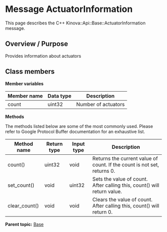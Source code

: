 # Message ActuatorInformation

This page describes the C++ Kinova::Api::Base::ActuatorInformation message.

## Overview / Purpose

Provides information about actuators

## Class members

 **Member variables** 

|Member name|Data type|Description|
|-----------|---------|-----------|
|count|uint32|Number of actuators|

 **Methods** 

The methods listed below are some of the most commonly used. Please refer to Google Protocol Buffer documentation for an exhaustive list.

|Method name|Return type|Input type|Description|
|-----------|-----------|----------|-----------|
|count\(\)|uint32|void|Returns the current value of count. If the count is not set, returns 0.|
|set\_count\(\)|void|uint32|Sets the value of count. After calling this, count\(\) will return value.|
|clear\_count\(\)|void|void|Clears the value of count. After calling this, count\(\) will return 0.|

**Parent topic:** [Base](../references/summary_Base.md)


